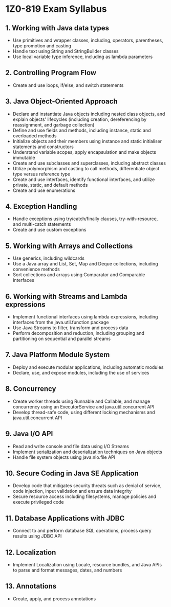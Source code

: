 # 1Z0-819 Exam Syllabus

## 1. Working with Java data types
- Use primitives and wrapper classes, including, operators, parentheses, type promotion and casting
- Handle text using String and StringBuilder classes
- Use local variable type inference, including as lambda parameters 

## 2. Controlling Program Flow
- Create and use loops, if/else, and switch statements

## 3. Java Object-Oriented Approach
- Declare and instantiate Java objects including nested class objects, and explain objects' lifecycles (including creation, dereferencing by reassignment, and garbage collection)
- Define and use fields and methods, including instance, static and overloaded methods
- Initialize objects and their members using instance and static initialiser statements and constructors
- Understand variable scopes, apply encapsulation and make objects immutable
- Create and use subclasses and superclasses, including abstract classes
- Utilize polymorphism and casting to call methods, differentiate object type versus reference type
- Create and use interfaces, identify functional interfaces, and utilize private, static, and default methods
- Create and use enumerations

## 4. Exception Handling
- Handle exceptions using try/catch/finally clauses, try-with-resource, and multi-catch statements
- Create and use custom exceptions

## 5. Working with Arrays and Collections
- Use generics, including wildcards
- Use a Java array and List, Set, Map and Deque collections, including convenience methods
- Sort collections and arrays using Comparator and Comparable interfaces 

## 6. Working with Streams and Lambda expressions
- Implement functional interfaces using lambda expressions, including interfaces from the java.util.function package
- Use Java Streams to filter, transform and process data
- Perform decomposition and reduction, including grouping and partitioning on sequential and parallel streams

## 7. Java Platform Module System
- Deploy and execute modular applications, including automatic modules
- Declare, use, and expose modules, including the use of services

## 8. Concurrency
- Create worker threads using Runnable and Callable, and manage concurrency using an ExecutorService and java.util.concurrent API
- Develop thread-safe code, using different locking mechanisms and java.util.concurrent API

## 9. Java I/O API
- Read and write console and file data using I/O Streams
- Implement serialization and deserialization techniques on Java objects
- Handle file system objects using java.nio.file API

## 10. Secure Coding in Java SE Application
- Develop code that mitigates security threats such as denial of service, code injection, input validation and ensure data integrity
- Secure resource access including filesystems, manage policies and execute privileged code

## 11. Database Applications with JDBC
- Connect to and perform database SQL operations, process query results using JDBC API

## 12. Localization
- Implement Localization using Locale, resource bundles, and Java APIs to parse and format messages, dates, and numbers

## 13. Annotations
- Create, apply, and process annotations

